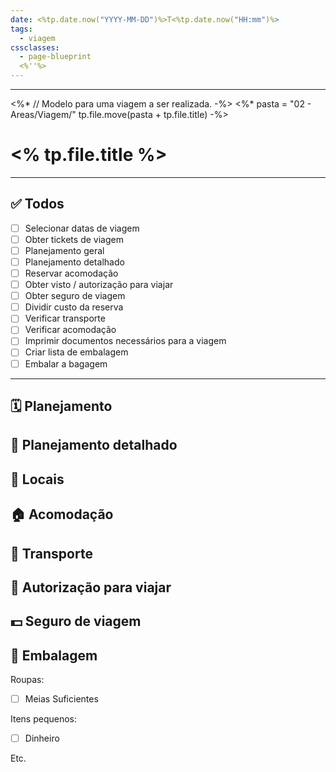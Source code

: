 ```yaml
---
date: <%tp.date.now("YYYY-MM-DD")%>T<%tp.date.now("HH:mm")%>
tags: 
  - viagem
cssclasses:
  - page-blueprint
  <%''%>
---
```

---
<%* 
	// Modelo para uma viagem a ser realizada.
-%>
<%*
	pasta = "02 - Areas/Viagem/"
	tp.file.move(pasta + tp.file.title)
-%>
# <% tp.file.title %>

---
## ✅ Todos

- [ ] Selecionar datas de viagem
- [ ] Obter tickets de viagem
- [ ] Planejamento geral
- [ ] Planejamento detalhado
- [ ] Reservar acomodação
- [ ] Obter visto / autorização para viajar
- [ ] Obter seguro de viagem
- [ ] Dividir custo da reserva
- [ ] Verificar transporte
- [ ] Verificar acomodação
- [ ] Imprimir documentos necessários para a viagem
- [ ] Criar lista de embalagem
- [ ] Embalar a bagagem

--- 

## 🗓 Planejamento



## 📝 Planejamento detalhado



## 📍 Locais



## 🏠 Acomodação



## 🚅 Transporte



## 🧾 Autorização para viajar



## 💵 Seguro de viagem



## 💼 Embalagem

Roupas:
- [ ] Meias Suficientes

Itens pequenos:
- [ ] Dinheiro

Etc.